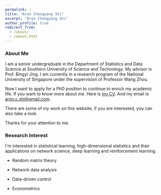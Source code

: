 ```yaml
---
permalink: /
title: "Aron Chongyang Shi"
excerpt: "Aron Chongyang Shi"
author_profile: true
redirect_from:
  - /about/
  - /about.html
---
```


### About Me

I am a senior undergraduate in the Department of Statistics and Data Science at Southern University of Science and Technology. My advisor is Prof. Bingyi Jing. I am currently in a research program of the National University of Singapore under the supervision of Professor Wang Zhou.

Now I want to apply for a PhD position to continue to enrich my academic life. If you want to know more about me. Here is [my CV](http://AronChongyangShi.github.io/files/CV.pdf). And my email is aron.c.shi@gmail.com.

There are some of my work on this website, if you are interested, you can also take a look.

Thanks for your attention to me.

### Research Interest

I'm interested in statistical learning, high-dimensional statistics and their applications on network science, deep learning and reinforcement learning.

- Random matrix theory

- Network data analysis

- Data-driven control

- Econometrics
